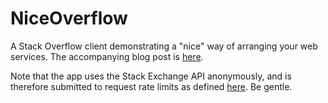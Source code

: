 NiceOverflow
============

A Stack Overflow client demonstrating a "nice" way of arranging your web services. The accompanying blog post is [here](http://commandshift.co.uk/blog/2014/01/02/nice-web-services/).

Note that the app uses the Stack Exchange API anonymously, and is therefore submitted to request rate limits as defined [here](https://api.stackexchange.com/docs/throttle). Be gentle.
